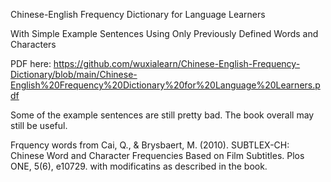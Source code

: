 Chinese-English Frequency Dictionary for Language Learners

With Simple Example Sentences Using Only Previously Defined Words and Characters

PDF here: https://github.com/wuxialearn/Chinese-English-Frequency-Dictionary/blob/main/Chinese-English%20Frequency%20Dictionary%20for%20Language%20Learners.pdf

Some of the example sentences are still pretty bad. The book overall may still be useful.

Frquency words from Cai, Q., & Brysbaert, M. (2010). SUBTLEX-CH: Chinese Word and Character Frequencies Based on Film Subtitles. Plos ONE, 5(6), e10729. with modificatins as described in the book.
